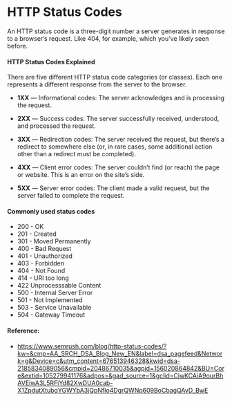 # HTTP Status Codes

An HTTP status code is a three-digit number a server generates in response to a browser’s request. Like 404, for example, which you’ve likely seen before.

#### HTTP Status Codes Explained
There are five different HTTP status code categories (or classes). Each one represents a different response from the server to the browser.

- **1XX** — Informational codes: The server acknowledges and is processing the request.

- **2XX** — Success codes: The server successfully received, understood, and processed the request.

- **3XX** — Redirection codes: The server received the request, but there’s a redirect to somewhere else (or, in rare cases, some additional action other than a redirect must be completed). 

- **4XX** — Client error codes: The server couldn’t find (or reach) the page or website. This is an error on the site’s side. 

- **5XX** — Server error codes: The client made a valid request, but the server failed to complete the request. 


#### Commonly used status codes
- 200 - OK
- 201 - Created
- 301 - Moved Permanently
- 400 - Bad Request
- 401 - Unauthorized
- 403 - Forbidden
- 404 - Not Found
- 414 - URI too long
- 422 Unprocesssable Content
- 500 - Internal Server Error
- 501 - Not Implemented
- 503 - Service Unavailable
- 504 - Gateway Timeout

#### Reference:
- https://www.semrush.com/blog/http-status-codes/?kw=&cmp=AA_SRCH_DSA_Blog_New_EN&label=dsa_pagefeed&Network=g&Device=c&utm_content=676513946328&kwid=dsa-2185834089056&cmpid=20486710035&agpid=156020864842&BU=Core&extid=105279941176&adpos=&gad_source=1&gclid=CjwKCAiA9ourBhAVEiwA3L5RFiYd82XwDUA0cab-X1ZpdutXtubqYGWYbA3jQpNfIo4DgrQWNp609BoCbagQAvD_BwE